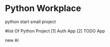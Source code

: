 # Python Workplace 
python  start small project

#list Of Python Project
[1] Auth App
[2] TODO App

new AI

